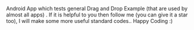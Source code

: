 Android App which tests general Drag and Drop Example (that are used by almost all apps) . If it is helpful to you then follow me (you can give it a star too), I will make some more useful standard codes.. Happy Coding :)